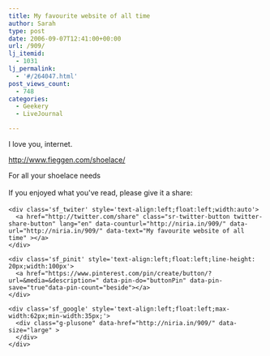 ```yaml
---
title: My favourite website of all time
author: Sarah
type: post
date: 2006-09-07T12:41:00+00:00
url: /909/
lj_itemid:
  - 1031
lj_permalink:
  - '#/264047.html'
post_views_count:
  - 748
categories:
  - Geekery
  - LiveJournal

---
```

<div id="fb-root">
</div>

I love you, internet.

<http://www.fieggen.com/shoelace/>

For all your shoelace needs

<div class='sfsi_Sicons' style='width: 100%; display: inline-block; vertical-align: middle; text-align:left'>
  <div style='margin:0px 8px 0px 0px; line-height: 24px'>
    <span>If you enjoyed what you've read, please give it a share:</span>
  </div>
  
  <div class='sfsi_socialwpr'>
    <div class='sf_fb' style='text-align:left;width:125px'>
      <div class="fb-like" href="http://niria.in/909/" width="180" send="false" showfaces="false"  action="like" data-share="true"data-layout="button_count" >
      </div>
    </div>
    
    <div class='sf_twiter' style='text-align:left;float:left;width:auto'>
      <a href="http://twitter.com/share" class="sr-twitter-button twitter-share-button" lang="en" data-counturl="http://niria.in/909/" data-url="http://niria.in/909/" data-text="My favourite website of all time" ></a>
    </div>
    
    <div class='sf_pinit' style='text-align:left;float:left;line-height: 20px;width:100px'>
      <a href="https://www.pinterest.com/pin/create/button/?url=&media=&description=" data-pin-do="buttonPin" data-pin-save="true"data-pin-count="beside"></a>
    </div>
    
    <div class='sf_google' style='text-align:left;float:left;max-width:62px;min-width:35px;'>
      <div class="g-plusone" data-href="http://niria.in/909/" data-size="large" >
      </div>
    </div>
  </div>
</div>